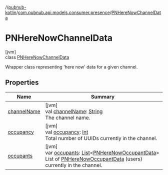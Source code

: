 //[pubnub-kotlin](../../../index.md)/[com.pubnub.api.models.consumer.presence](../index.md)/[PNHereNowChannelData](index.md)

# PNHereNowChannelData

[jvm]\
class [PNHereNowChannelData](index.md)

Wrapper class representing 'here now' data for a given channel.

## Properties

| Name | Summary |
|---|---|
| [channelName](channel-name.md) | [jvm]<br>val [channelName](channel-name.md): [String](https://kotlinlang.org/api/latest/jvm/stdlib/kotlin/-string/index.html)<br>The channel name. |
| [occupancy](occupancy.md) | [jvm]<br>val [occupancy](occupancy.md): [Int](https://kotlinlang.org/api/latest/jvm/stdlib/kotlin/-int/index.html)<br>Total number of UUIDs currently in the channel. |
| [occupants](occupants.md) | [jvm]<br>var [occupants](occupants.md): [List](https://kotlinlang.org/api/latest/jvm/stdlib/kotlin.collections/-list/index.html)&lt;[PNHereNowOccupantData](../-p-n-here-now-occupant-data/index.md)&gt;<br>List of [PNHereNowOccupantData](../-p-n-here-now-occupant-data/index.md) (users) currently in the channel. |

